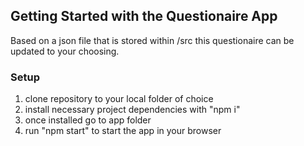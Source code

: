 ## Getting Started with the Questionaire App 

Based on a json file that is stored within /src this questionaire can be updated to your choosing. 

### Setup

1. clone repository to your local folder of choice
2. install necessary project dependencies with "npm i"
3. once installed go to app folder
4. run "npm start" to start the app in your browser

